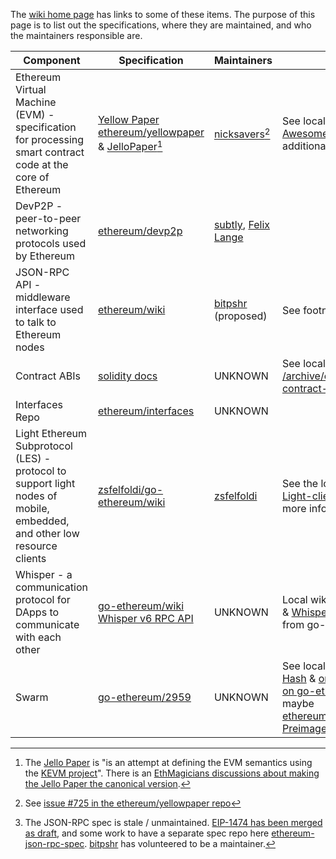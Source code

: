 <!-- TITLE: Maintainers -->
<!-- SUBTITLE: List of specifications and maintainers of the Ethereum network, sub protocols, and related standards -->

The [wiki home page](/) has links to some of these items. The purpose of this page is to list out the specifications, where they are maintained, and who the maintainers responsible are.

| Component | Specification	| Maintainers | Notes |
|---|---|---|---|
| Ethereum Virtual Machine (EVM) - specification for processing smart contract code at the core of Ethereum | [Yellow Paper ethereum/yellowpaper](https://github.com/ethereum/yellowpaper) & [JelloPaper](https://jellopaper.org)[^jellopaper] | [nicksavers](https://github.com/nicksavers)[^yellowpapermaintainer] | See local wiki page [EVM Awesome List](/concepts/evm/ethereum-virtual-machine-(evm)-awesome-list.md) for additional resources |
| DevP2P - peer-to-peer networking protocols used by Ethereum | [ethereum/devp2p](https://github.com/ethereum/devp2p/) | [subtly](https://github.com/subtly), [Felix Lange](https://github.com/fjl) |
| JSON-RPC API - middleware interface used to talk to Ethereum nodes | [ethereum/wiki](/json-rpc/api.md) | [bitpshr](https://github.com/bitpshr) (proposed) | See footnote [^jsonrpc] |
| Contract ABIs | [solidity docs](https://solidity.readthedocs.io/en/develop/abi-spec.html)| UNKNOWN | See local wiki page [/archive/ethereum-contract-abi.md](/archive/ethereum-contract-abi.md) |
| Interfaces Repo | [ethereum/interfaces](https://github.com/ethereum/interfaces) | UNKNOWN | |
| Light Ethereum Subprotocol (LES) - protocol to support light nodes of mobile, embedded, and other low resource clients | [zsfelfoldi/go-ethereum/wiki](https://github.com/zsfelfoldi/go-ethereum/wiki/Light-Ethereum-Subprotocol-%28LES%29) | [zsfelfoldi](https://github.com/zsfelfoldi) | See the local wiki page [Light-client-protocol](/concepts/light-client-protocol.md) for more info |
| Whisper - a communication protocol for DApps to communicate with each other | [go-ethereum/wiki Whisper v6 RPC API](https://github.com/ethereum/go-ethereum/wiki/Whisper-v6-RPC-API)  | UNKNOWN | Local wiki pages [Whisper](/concepts/whisper/whisper.md) & [Whisper Overview](/concepts/whisper/overview.md) are from go-ethereum/wiki |
| Swarm | [go-ethereum/2959](https://github.com/ethereum/go-ethereum/pull/2959) | UNKNOWN | See local wiki page [Swarm Hash](/concepts/swarm-hash.md) & [original 2015 info on go-ethereum/wiki](https://github.com/ethereum/go-ethereum/wiki/Swarm---distributed-preimage-archive) & maybe [ethereum/wiki/Distributed-Preimage-Archive](/ideas/distributed-preimage-archive.md) |

[^jsonrpc]: The JSON-RPC spec is stale / unmaintained. [EIP-1474 has been merged as draft](http://eips.ethereum.org/EIPS/eip-1474), and some work to have a separate spec repo here [ethereum-json-rpc-spec](https://github.com/spadebuilders/ethereum-json-rpc-spec). [bitpshr](https://github.com/bitpshr) has volunteered to be a maintainer.

[^yellowpapermaintainer]: See [issue #725 in the ethereum/yellowpaper repo](https://github.com/ethereum/yellowpaper/issues/725)

[^jellopaper]: The [Jello Paper](https://jellopaper.org) is "is an attempt at defining the EVM semantics using the [KEVM project](https://github.com/kframework/evm-semantics)". There is an [EthMagicians discussions about making the Jello Paper the canonical version](https://ethereum-magicians.org/t/jello-paper-as-canonical-evm-spec/2389).


